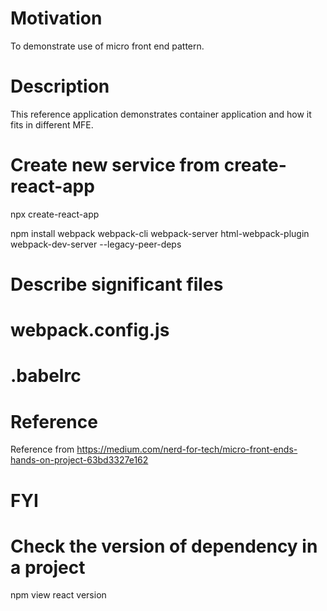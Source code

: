 # Motivation
To demonstrate use of micro front end pattern.

# Description
This reference application demonstrates container application and how it fits in different MFE.

# Create new service from create-react-app
npx create-react-app <service-name>

npm install webpack webpack-cli webpack-server html-webpack-plugin webpack-dev-server --legacy-peer-deps


# Describe significant files

# webpack.config.js

# .babelrc


# Reference
Reference from https://medium.com/nerd-for-tech/micro-front-ends-hands-on-project-63bd3327e162

# FYI
# Check the version of dependency in a project
npm view react version